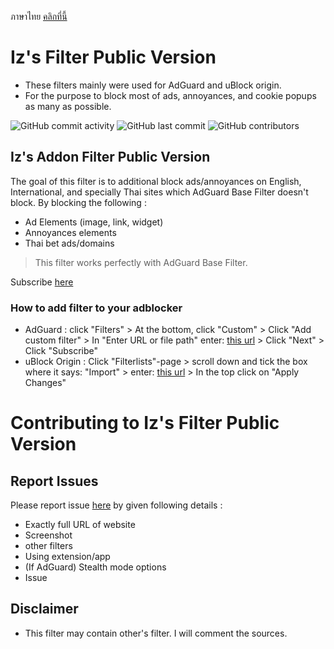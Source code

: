 ภาษาไทย [คลิกที่นี้](https://github.com/Iz-zzzzz/IzFilter-Public/blob/main/README.md)

# Iz's Filter Public Version
- These filters mainly were used for AdGuard and uBlock origin.
- For the purpose to block most of ads, annoyances, and cookie popups as many as possible.

<img alt="GitHub commit activity" src="https://img.shields.io/github/commit-activity/m/Iz-zzzzz/IzFilter-Public"> <img alt="GitHub last commit" src="https://img.shields.io/github/last-commit/Iz-zzzzz/IzFilter-Public"> <img alt="GitHub contributors" src="https://img.shields.io/github/contributors/Iz-zzzzz/IzFilter-Public">

## Iz's Addon Filter Public Version
The goal of this filter is to additional block ads/annoyances on English, International, and specially Thai sites which AdGuard Base Filter doesn't block. By blocking the following :
- Ad Elements (image, link, widget)
- Annoyances elements
- Thai bet ads/domains
> This filter works perfectly with AdGuard Base Filter.

Subscribe [here](https://raw.githubusercontent.com/Iz-zzzzz/IzFilter-Public/main/Iz's%20Addon%20Filter%20Public%20Github.txt)

### How to add filter to your adblocker
- AdGuard : click "Filters" > At the bottom, click "Custom" > Click "Add custom filter" > In "Enter URL or file path" enter: [this url](https://raw.githubusercontent.com/Iz-zzzzz/IzFilter-Public/main/Iz's%20Addon%20Filter%20Public%20Github.txt) > Click "Next" > Click "Subscribe"
- uBlock Origin : Click "Filterlists"-page > scroll down and tick the box where it says: "Import" > enter: [this url](https://raw.githubusercontent.com/Iz-zzzzz/IzFilter-Public/main/Iz's%20Addon%20Filter%20Public%20Github.txt) > In the top click on "Apply Changes"

# Contributing to Iz's Filter Public Version
## Report Issues
Please report issue [here](https://github.com/Iz-zzzzz/IzFilter-Public/issues) by given following details :
- Exactly full URL of website
- Screenshot
- other filters
- Using extension/app
- (If AdGuard) Stealth mode options
- Issue

## Disclaimer
- This filter may contain other's filter. I will comment the sources.
